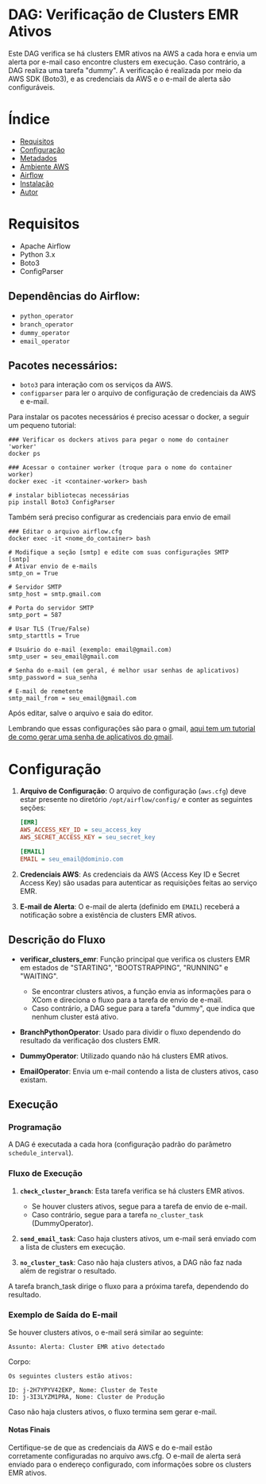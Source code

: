 # DAG: Verificação de Clusters EMR Ativos

Este DAG verifica se há clusters EMR ativos na AWS a cada hora e envia um alerta por e-mail caso encontre clusters em execução. Caso contrário, a DAG realiza uma tarefa "dummy". A verificação é realizada por meio da AWS SDK (Boto3), e as credenciais da AWS e o e-mail de alerta são configuráveis.

# Índice
- [Requisitos](#requisitos)
- [Configuração](#configuração)
- [Metadados](#metadados)
- [Ambiente AWS](#ambiente-aws)
- [Airflow](#gerenciamento-de-processos-com-airflow)
- [Instalação](#instalação-do-ambiente)
- [Autor](#autor)

# Requisitos

- Apache Airflow
- Python 3.x
- Boto3
- ConfigParser

## Dependências do Airflow:
- `python_operator`
- `branch_operator`
- `dummy_operator`
- `email_operator`

## Pacotes necessários:
- `boto3` para interação com os serviços da AWS.
- `configparser` para ler o arquivo de configuração de credenciais da AWS e e-mail.

Para instalar os pacotes necessários é preciso acessar o docker, a seguir um pequeno tutorial:

```
### Verificar os dockers ativos para pegar o nome do container 'worker'
docker ps
```

```
### Acessar o container worker (troque para o nome do container worker)
docker exec -it <container-worker> bash
```

```
# instalar bibliotecas necessárias
pip install Boto3 ConfigParser
```

Também será preciso configurar as credenciais para envio de email

```
### Editar o arquivo airflow.cfg
docker exec -it <nome_do_container> bash
```

```
# Modifique a seção [smtp] e edite com suas configurações SMTP
[smtp]
# Ativar envio de e-mails
smtp_on = True

# Servidor SMTP
smtp_host = smtp.gmail.com

# Porta do servidor SMTP
smtp_port = 587

# Usar TLS (True/False)
smtp_starttls = True

# Usuário do e-mail (exemplo: email@gmail.com)
smtp_user = seu_email@gmail.com

# Senha do e-mail (em geral, é melhor usar senhas de aplicativos)
smtp_password = sua_senha

# E-mail de remetente
smtp_mail_from = seu_email@gmail.com
```
Após editar, salve o arquivo e saia do editor.

Lembrando que essas configurações são para o gmail, [aqui tem um tutorial de como gerar uma senha de aplicativos do gmail](https://support.google.com/accounts/answer/185833?hl=pt-BR).


# Configuração

1. **Arquivo de Configuração**:
   O arquivo de configuração (`aws.cfg`) deve estar presente no diretório `/opt/airflow/config/` e conter as seguintes seções:

    ```ini
    [EMR]
    AWS_ACCESS_KEY_ID = seu_access_key
    AWS_SECRET_ACCESS_KEY = seu_secret_key

    [EMAIL]
    EMAIL = seu_email@dominio.com
    ```

2. **Credenciais AWS**:
   As credenciais da AWS (Access Key ID e Secret Access Key) são usadas para autenticar as requisições feitas ao serviço EMR.

3. **E-mail de Alerta**:
   O e-mail de alerta (definido em `EMAIL`) receberá a notificação sobre a existência de clusters EMR ativos.

## Descrição do Fluxo

- **verificar_clusters_emr**: Função principal que verifica os clusters EMR em estados de "STARTING", "BOOTSTRAPPING", "RUNNING" e "WAITING".
  - Se encontrar clusters ativos, a função envia as informações para o XCom e direciona o fluxo para a tarefa de envio de e-mail.
  - Caso contrário, a DAG segue para a tarefa "dummy", que indica que nenhum cluster está ativo.

- **BranchPythonOperator**: Usado para dividir o fluxo dependendo do resultado da verificação dos clusters EMR.

- **DummyOperator**: Utilizado quando não há clusters EMR ativos.

- **EmailOperator**: Envia um e-mail contendo a lista de clusters ativos, caso existam.

## Execução

### Programação

A DAG é executada a cada hora (configuração padrão do parâmetro `schedule_interval`).

### Fluxo de Execução

1. **`check_cluster_branch`**: Esta tarefa verifica se há clusters EMR ativos.
   - Se houver clusters ativos, segue para a tarefa de envio de e-mail.
   - Caso contrário, segue para a tarefa `no_cluster_task` (DummyOperator).

2. **`send_email_task`**: Caso haja clusters ativos, um e-mail será enviado com a lista de clusters em execução.

3. **`no_cluster_task`**: Caso não haja clusters ativos, a DAG não faz nada além de registrar o resultado.

A tarefa branch_task dirige o fluxo para a próxima tarefa, dependendo do resultado.

### Exemplo de Saída do E-mail

Se houver clusters ativos, o e-mail será similar ao seguinte:

```Assunto: Alerta: Cluster EMR ativo detectado```

Corpo:

    Os seguintes clusters estão ativos:

    ID: j-2H7YPYV42EKP, Nome: Cluster de Teste
    ID: j-3I3LYZM1PRA, Nome: Cluster de Produção

Caso não haja clusters ativos, o fluxo termina sem gerar e-mail.

#### Notas Finais

Certifique-se de que as credenciais da AWS e do e-mail estão corretamente configuradas no arquivo aws.cfg. O e-mail de alerta será enviado para o endereço configurado, com informações sobre os clusters EMR ativos.

